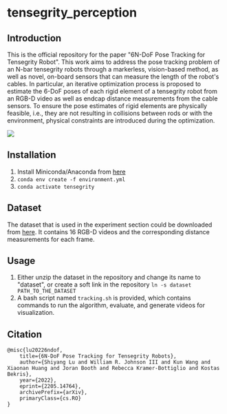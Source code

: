 # tensegrity_perception

## Introduction
This is the official repository for the paper "6N-DoF Pose Tracking for Tensegrity Robot". This work aims to address the pose tracking problem of an N-bar tensegrity robots through a markerless, vision-based method, as well as novel, on-board sensors that can measure the length of the robot's cables.  In particular, an iterative optimization process is proposed to estimate the 6-DoF poses of each rigid element of a tensegrity robot from an RGB-D video as well as endcap distance measurements from the cable sensors. To ensure the pose estimates of rigid elements are physically feasible, i.e., they are not resulting in collisions between rods or with the environment, physical constraints are introduced during the optimization.

![](https://i.imgur.com/pzNl5ek.gif)

## Installation
1. Install Miniconda/Anaconda from [here](https://docs.conda.io/projects/conda/en/latest/user-guide/install/linux.html)
2. `conda env create -f environment.yml`
3. `conda activate tensegrity`

## Dataset
The dataset that is used in the experiment section could be downloaded from [here](https://drive.google.com/file/d/1UzOfJ6mC3cEGLbyEmspnyonsnr9eirTZ/view?usp=sharing). It contains 16 RGB-D videos and the corresponding distance measurements for each frame.

## Usage
1. Either unzip the dataset in the repository and change its name to "dataset", or create a soft link in the repository `ln -s dataset PATH_TO_THE_DATASET`
2. A bash script named `tracking.sh` is provided, which contains commands to run the algorithm, evaluate, and generate videos for visualization.


## Citation
```
@misc{lu20226ndof,
    title={6N-DoF Pose Tracking for Tensegrity Robots},
    author={Shiyang Lu and William R. Johnson III and Kun Wang and Xiaonan Huang and Joran Booth and Rebecca Kramer-Bottiglio and Kostas Bekris},
    year={2022},
    eprint={2205.14764},
    archivePrefix={arXiv},
    primaryClass={cs.RO}
}
```
